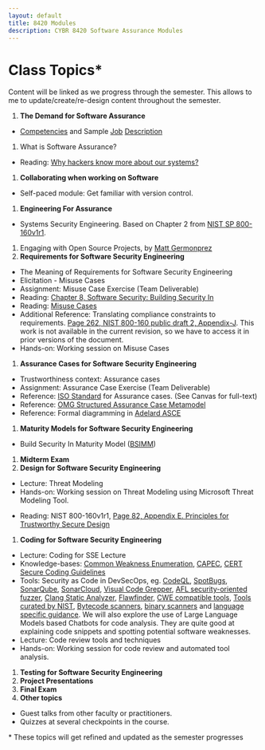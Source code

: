 ```yaml
---
layout: default
title: 8420 Modules
description: CYBR 8420 Software Assurance Modules
---
```


# Class Topics*
Content will be linked as we progress through the semester. This allows to me to update/create/re-design content throughout the semester.

1. **The Demand for Software Assurance**
  * [Competencies](http://resources.sei.cmu.edu/library/asset-view.cfm?assetid=47953) and Sample [Job](https://robinagandhi.github.io/swa/resources/swa-positions-1.pdf) [Description](https://robinagandhi.github.io/swa/resources/swa-positions-2.pdf)
1. What is Software Assurance?
  * Reading: [Why hackers know more about our systems?](https://learning.oreilly.com/library/view/system-assurance/9780123814142/B9780123814142000014.xhtml)
1. **Collaborating when working on Software**
  - Self-paced module: Get familiar with version control.
1. **Engineering For Assurance**
  * Systems Security Engineering. Based on Chapter 2 from [NIST SP 800-160v1r1](https://nvlpubs.nist.gov/nistpubs/SpecialPublications/NIST.SP.800-160v1r1.pdf).
1. Engaging with Open Source Projects, by [Matt Germonprez](http://www.unomaha.edu/college-of-information-science-and-technology/about/faculty-staff/matt-germonprez.php)
1. **Requirements for Software Security Engineering**
  * The Meaning of Requirements for Software Security Engineering
  * Elicitation - Misuse Cases
  * Assignment: Misuse Case Exercise (Team Deliverable)
  * Reading: [Chapter 8, Software Security: Building Security In](https://learning.oreilly.com/library/view/software-security-building/0321356705/ch08.html)
  * Reading: [Misuse Cases](https://ieeexplore.ieee.org/abstract/document/1159030)
  * Additional Reference: Translating compliance constraints to requirements. [Page 262, NIST 800-160 public draft 2, Appendix-J](http://csrc.nist.gov/publications/drafts/800-160/sp800_160_second-draft.pdf). This work is not available in the current revision, so we have to access it in prior versions of the document.
  * Hands-on: Working session on Misuse Cases
1. **Assurance Cases for Software Security Engineering**
  * Trustworthiness context: Assurance cases
  * Assignment: Assurance Case Exercise (Team Deliverable)
  * Reference: [ISO Standard](https://unomaha.on.worldcat.org/oclc/772089071?databaseList=638) for Assurance cases. (See Canvas for full-text)
  * Reference: [OMG Structured Assurance Case Metamodel](https://www.omg.org/spec/SACM/About-SACM)
  * Reference: Formal diagramming in [Adelard ASCE](https://www.adelard.com/asce/)
1. **Maturity Models for Software Security Engineering**
  * Build Security In Maturity Model ([BSIMM](https://www.bsimm.com))<!-- -->
1. **Midterm Exam**
1. **Design for Software Security Engineering**
  * Lecture: Threat Modeling
  * Hands-on: Working session on Threat Modeling using Microsoft Threat Modeling Tool.  
<!-- * Lecture: Design patterns for Design Principles (Available only on Canvas) -->
<!-- * Lecture: Architectural patterns for security (Available only Canvas) -->
  * Reading: NIST 800-160v1r1, [Page 82, Appendix E. Principles for Trustworthy Secure Design](https://nvlpubs.nist.gov/nistpubs/SpecialPublications/NIST.SP.800-160v1r1.pdf)
1. **Coding for Software Security Engineering**
  * Lecture: Coding for SSE Lecture
  * Knowledge-bases: [Common Weakness Enumeration](http://cwe.mitre.org/), [CAPEC](https://capec.mitre.org/), [CERT Secure Coding Guidelines](https://www.securecoding.cert.org/confluence/display/seccode/SEI+CERT+Coding+Standards)
  * Tools: Security as Code in DevSecOps, eg. [CodeQL](https://docs.github.com/en/code-security/code-scanning/automatically-scanning-your-code-for-vulnerabilities-and-errors/about-code-scanning-with-codeql), 
  [SpotBugs](https://spotbugs.github.io), [SonarQube](https://www.sonarqube.org), [SonarCloud](https://sonarcloud.io/), [Visual Code Grepper](https://github.com/nccgroup/VCG), [AFL security-oriented fuzzer](http://lcamtuf.coredump.cx/afl/), [Clang Static Analyzer](https://clang-analyzer.llvm.org), [Flawfinder](https://dwheeler.com/flawfinder/), [CWE compatible tools](https://cwe.mitre.org/compatible/category.html), [Tools curated by NIST](https://samate.nist.gov/index.php/Source_Code_Security_Analyzers.html), [Bytecode scanners](https://samate.nist.gov/index.php/Byte_Code_Scanners.html), [binary scanners](https://samate.nist.gov/index.php/Binary_Code_Scanners.html) and [language specific guidance](https://dwheeler.com/secure-programs/Secure-Programs-HOWTO/language-specific.html). We will also explore the use of Large Language Models based Chatbots for code analysis. They are quite good at explaining code snippets and spotting potential software weaknesses. 
  * Lecture: Code review tools and techniques
  * Hands-on: Working session for code review and automated tool analysis.  
1. **Testing for Software Security Engineering**
1. **Project Presentations**
1. **Final Exam**
1. **Other topics**
  * Guest talks from other faculty or practitioners.
  * Quizzes at several checkpoints in the course.

\* These topics will get refined and updated as the semester progresses
